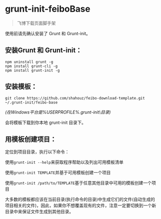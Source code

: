 # grunt-init-feiboBase

> 飞博下载页面脚手架

[grunt-init]: http://gruntjs.com/project-scaffolding

使用前请先确认安装了 Grunt 和 Grunt-init。


## 安装Grunt 和 Grunt-init：

```
npm uninstall grunt -g
npm install grunt-cli -g
npm install grunt-init -g
```

## 安装模板：

```
git clone https://github.com/shahouz/feibo-download-template.git ~/.grunt-init/feibo-base
```

_(在Windows平台是%USERPROFILE%\.grunt-init\目录)_

会将模板下载到你本地 grunt-init 目录下。


## 用模板创建项目：

定位到项目目录，执行以下命令：

使用```grunt-init --help```来获取程序帮助以及列出可用模板清单

使用```grunt-init TEMPLATE```并基于可用模板创建一个项目

使用```grunt-init /path/to/TEMPLATE```基于任意其他目录中可用的模板创建一个项目

大多数的模板都应该在当前目录(执行命令的目录)中生成它们的文件(自动生成的项目相关的文件)，因此，如果你不想覆盖现有的文件，注意一定要切换到一个新目录中来保证文件生成到其他目录。

